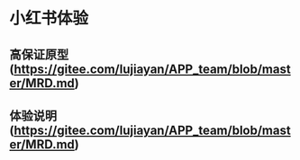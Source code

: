 # 小红书体验
## 高保证原型(https://gitee.com/lujiayan/APP_team/blob/master/MRD.md)
## 体验说明(https://gitee.com/lujiayan/APP_team/blob/master/MRD.md)
